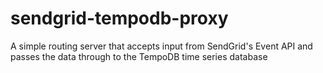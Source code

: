 # sendgrid-tempodb-proxy
A simple routing server that accepts input from SendGrid's Event API and passes the data through to the TempoDB time series database